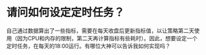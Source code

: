 # 请问如何设定定时任务？

自己通过数据算出了一些指标，需要在每天收盘后更新指标值，以让策略第二天使用（因为CPU和内存的限制，第二天再计算指标有些耗时）。因此，想要设定一个定时任务，在每天的18:00运行。有哪位大神可以告诉我如何实现吗？